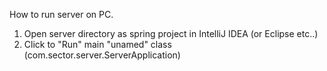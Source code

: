 How to run server on PC.

1. Open server directory as spring project in IntelliJ IDEA (or Eclipse etc..)
2. Click to "Run" main "unamed" class (com.sector.server.ServerApplication)
